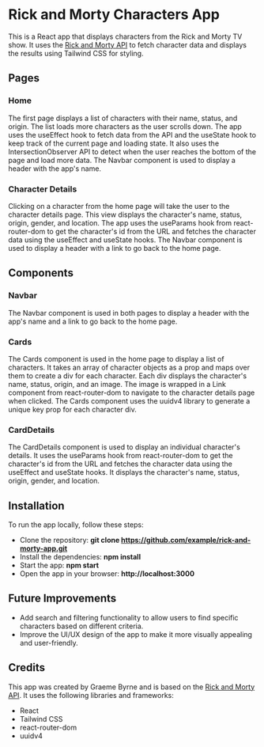 # Rick and Morty Characters App
This is a React app that displays characters from the Rick and Morty TV show. It uses the [Rick and Morty API](https://rickandmortyapi.com/) to fetch character data and displays the results using Tailwind CSS for styling.

## Pages
### Home
The first page displays a list of characters with their name, status, and origin. The list loads more characters as the user scrolls down. The app uses the useEffect hook to fetch data from the API and the useState hook to keep track of the current page and loading state. It also uses the IntersectionObserver API to detect when the user reaches the bottom of the page and load more data. The Navbar component is used to display a header with the app's name.

### Character Details
Clicking on a character from the home page will take the user to the character details page. This view displays the character's name, status, origin, gender, and location. The app uses the useParams hook from react-router-dom to get the character's id from the URL and fetches the character data using the useEffect and useState hooks. The Navbar component is used to display a header with a link to go back to the home page.

## Components
### Navbar
The Navbar component is used in both pages to display a header with the app's name and a link to go back to the home page.

### Cards
The Cards component is used in the home page to display a list of characters. It takes an array of character objects as a prop and maps over them to create a div for each character. Each div displays the character's name, status, origin, and an image. The image is wrapped in a Link component from react-router-dom to navigate to the character details page when clicked. The Cards component uses the uuidv4 library to generate a unique key prop for each character div.

### CardDetails
The CardDetails component is used to display an individual character's details. It uses the useParams hook from react-router-dom to get the character's id from the URL and fetches the character data using the useEffect and useState hooks. It displays the character's name, status, origin, gender, and location.

## Installation
To run the app locally, follow these steps:

- Clone the repository: **git clone https://github.com/example/rick-and-morty-app.git**
- Install the dependencies: **npm install**
- Start the app: **npm start**
- Open the app in your browser: **http://localhost:3000**

## Future Improvements
- Add search and filtering functionality to allow users to find specific characters based on different criteria.
- Improve the UI/UX design of the app to make it more visually appealing and user-friendly.

## Credits
This app was created by Graeme Byrne and is based on the [Rick and Morty API](https://rickandmortyapi.com/). It uses the following libraries and frameworks:

- React
- Tailwind CSS
- react-router-dom
- uuidv4
